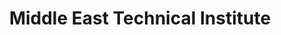 ---
title: "Middle East Technical Institute"
description: "International research institute specializing in Middle Eastern languages and technologies. METI provides crucial support for Kurdish language research through international collaborations and funding initiatives."
website: "https://meti.org"
location: "Ankara, Turkey"
established: "2010"
type: "International Institute"
focus: ["Cross-cultural Research", "Language Technology", "International Collaboration", "Policy Research"]
paperIds: ["paper-2", "paper-8"]
contributors: ["Dr. Nizar Salim", "Prof. Layla Rashid", "Dr. Bayan Aziz", "Prof. Chiman Kareem"]
datasetIds: ["dataset-3", "dataset-4", "dataset-13"]
draft: false
--- 